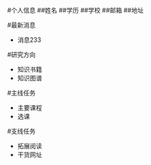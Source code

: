 #个人信息
##姓名
##学历
##学校
##邮箱
##地址

#最新消息
- 消息233

#研究方向
- 知识书籍
- 知识图谱

#主线任务
- 主要课程
- 选课

#支线任务
- 拓展阅读
- 干货网址
